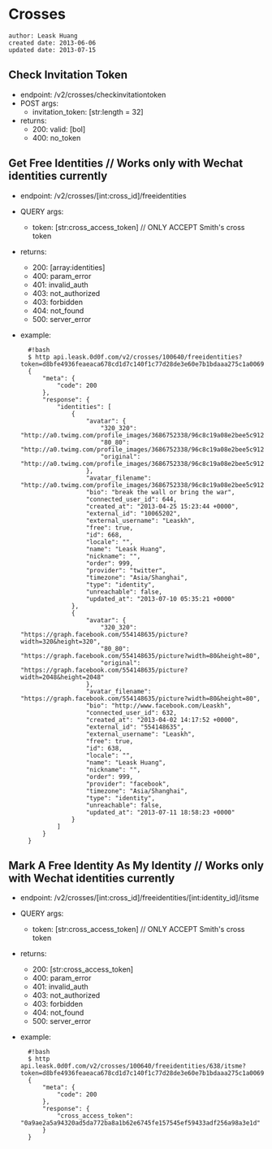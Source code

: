 # Crosses
    author: Leask Huang
    created date: 2013-06-06
    updated date: 2013-07-15


## Check Invitation Token
* endpoint: /v2/crosses/checkinvitationtoken
* POST args:
    - invitation_token: [str:length = 32]
* returns:
    - 200: valid: [bol]
    - 400: no_token


## Get Free Identities // Works only with Wechat identities currently
* endpoint: /v2/crosses/[int:cross_id]/freeidentities
* QUERY args:
    - token: [str:cross_access_token] // ONLY ACCEPT Smith's cross token
* returns:
    - 200: [array:identities]
    - 400: param_error
    - 401: invalid_auth
    - 403: not_authorized
    - 403: forbidden
    - 404: not_found
    - 500: server_error
* example:

        #!bash
        $ http api.leask.0d0f.com/v2/crosses/100640/freeidentities?token=d8bfe4936feaeaca678cd1d7c140f1c77d28de3e60e7b1bdaaa275c1a006917d
        {
            "meta": {
                "code": 200
            },
            "response": {
                "identities": [
                    {
                        "avatar": {
                            "320_320": "http://a0.twimg.com/profile_images/3686752338/96c8c19a08e2bee5c912f80f6f59b7d3_reasonably_small.jpeg",
                            "80_80": "http://a0.twimg.com/profile_images/3686752338/96c8c19a08e2bee5c912f80f6f59b7d3_reasonably_small.jpeg",
                            "original": "http://a0.twimg.com/profile_images/3686752338/96c8c19a08e2bee5c912f80f6f59b7d3_reasonably_small.jpeg"
                        },
                        "avatar_filename": "http://a0.twimg.com/profile_images/3686752338/96c8c19a08e2bee5c912f80f6f59b7d3_reasonably_small.jpeg",
                        "bio": "break the wall or bring the war",
                        "connected_user_id": 644,
                        "created_at": "2013-04-25 15:23:44 +0000",
                        "external_id": "10065202",
                        "external_username": "Leaskh",
                        "free": true,
                        "id": 668,
                        "locale": "",
                        "name": "Leask Huang",
                        "nickname": "",
                        "order": 999,
                        "provider": "twitter",
                        "timezone": "Asia/Shanghai",
                        "type": "identity",
                        "unreachable": false,
                        "updated_at": "2013-07-10 05:35:21 +0000"
                    },
                    {
                        "avatar": {
                            "320_320": "https://graph.facebook.com/554148635/picture?width=320&height=320",
                            "80_80": "https://graph.facebook.com/554148635/picture?width=80&height=80",
                            "original": "https://graph.facebook.com/554148635/picture?width=2048&height=2048"
                        },
                        "avatar_filename": "https://graph.facebook.com/554148635/picture?width=80&height=80",
                        "bio": "http://www.facebook.com/Leaskh",
                        "connected_user_id": 632,
                        "created_at": "2013-04-02 14:17:52 +0000",
                        "external_id": "554148635",
                        "external_username": "Leaskh",
                        "free": true,
                        "id": 638,
                        "locale": "",
                        "name": "Leask Huang",
                        "nickname": "",
                        "order": 999,
                        "provider": "facebook",
                        "timezone": "Asia/Shanghai",
                        "type": "identity",
                        "unreachable": false,
                        "updated_at": "2013-07-11 18:58:23 +0000"
                    }
                ]
            }
        }


## Mark A Free Identity As My Identity // Works only with Wechat identities currently
* endpoint: /v2/crosses/[int:cross_id]/freeidentities/[int:identity_id]/itsme
* QUERY args:
    - token: [str:cross_access_token] // ONLY ACCEPT Smith's cross token
* returns:
    - 200: [str:cross_access_token]
    - 400: param_error
    - 401: invalid_auth
    - 403: not_authorized
    - 403: forbidden
    - 404: not_found
    - 500: server_error
* example:

        #!bash
        $ http api.leask.0d0f.com/v2/crosses/100640/freeidentities/638/itsme?token=d8bfe4936feaeaca678cd1d7c140f1c77d28de3e60e7b1bdaaa275c1a006917d
        {
            "meta": {
                "code": 200
            },
            "response": {
                "cross_access_token": "0a9ae2a5a94320ad5da772ba8a1b62e6745fe157545ef59433adf256a98a3e1d"
            }
        }
